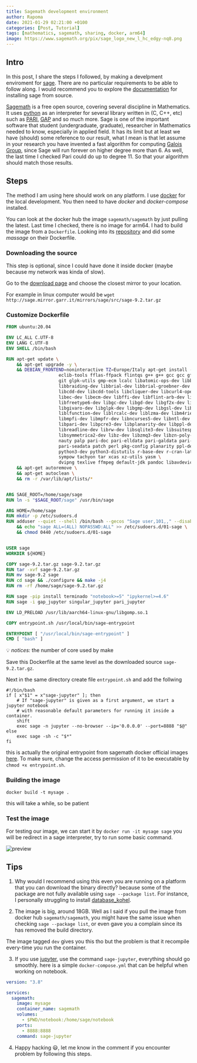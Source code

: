 ```yaml
---
title: Sagemath development environment
author: Rapoma
date: 2021-01-29 02:21:00 +0100
categories: [Post, Tutorial]
tags: [mathematics, sagemath, sharing, docker, arm64]
image: https://www.sagemath.org/pix/sage_logo_new_l_hc_edgy-nq8.png
---
```


## Intro
 
In this post, I share the steps I followed, by making a develpment enviroment for [sage](https://www.sagemath.org/). There are no particular requirements to be able to follow along. I would recommend you to explore the [documentation](https://doc.sagemath.org/) for installing sage from source.

[Sagemath](https://www.sagemath.org/) is a free open source, covering several discipline in Mathematics. It uses [python](https://www.python.org/) as an interpreter for several library written in (C, C++, etc) such as [PARI](http://pari.math.u-bordeaux.fr/), [GAP](https://www.gap-system.org/) and so much more.
Sage is one of the important software that student (undergraduate, graduate), researcher in Mathematics needed to know, especially in applied field. It has its limit but at least we have (should) some reference to our result, what I mean is that let assume in your research you have invented a fast algorithm for computing [Galois Group](https://encyclopediaofmath.org/index.php?title=Galois_group), since Sage will run forever on higher degree more than 6. As well, the last time I checked Pari could do up to degree 11. So that your algorithm should match those results. 


## Steps

The method I am using here should work on any platform. I use [docker](https://www.docker.com/) for the local development. You then need to have *docker* and *docker-compose* installed.

You can look at the docker hub the image ```sagemath/sagemath``` by just pulling the latest. Last time I checked, there is no image for arm64. I had to build the image from a ```Dockerfile```. Looking into its [repository](https://github.com/sagemath/sage/tree/develop/docker) and did some *massage* on their Dockerfile.

### Downloading the source

This step is optional, since I could have done it inside docker (maybe because my network was kinda of slow).

Go to the [download page](https://www.sagemath.org/download.html) and choose the closest mirror to your location.

For example in linux computer would be ```wget http://sage.mirror.garr.it/mirrors/sage/src/sage-9.2.tar.gz``` 


### Customize Dockerfile

```dockerfile
FROM ubuntu:20.04

ENV LC_ALL C.UTF-8
ENV LANG C.UTF-8
ENV SHELL /bin/bash

RUN apt-get update \
    && apt-get upgrade -y \
    && DEBIAN_FRONTEND=noninteractive TZ=Europe/Italy apt-get install -y bc binutils bzip2 ca-certificates cliquer curl \
                    eclib-tools fflas-ffpack flintqs g++ g++ gcc gcc gfan gfortran \
                    git glpk-utils gmp-ecm lcalc libatomic-ops-dev libboost-dev \
                    libbraiding-dev libbrial-dev libbrial-groebner-dev libbz2-dev \
                    libcdd-dev libcdd-tools libcliquer-dev libcurl4-openssl-dev \
                    libec-dev libecm-dev libffi-dev libflint-arb-dev libflint-dev \
                    libfreetype6-dev libgc-dev libgd-dev libgf2x-dev libgiac-dev \
                    libgivaro-dev libglpk-dev libgmp-dev libgsl-dev libiml-dev \
                    liblfunction-dev liblrcalc-dev liblzma-dev libm4rie-dev libmpc-dev \
                    libmpfi-dev libmpfr-dev libncurses5-dev libntl-dev libopenblas-dev \
                    libpari-dev libpcre3-dev libplanarity-dev libppl-dev libpython3-dev \
                    libreadline-dev librw-dev libsqlite3-dev libsuitesparse-dev \
                    libsymmetrica2-dev libz-dev libzmq3-dev libzn-poly-dev m4 make \
                    nauty palp pari-doc pari-elldata pari-galdata pari-galpol pari-gp2c \
                    pari-seadata patch perl pkg-config planarity ppl-dev python3 \
                    python3-dev python3-distutils r-base-dev r-cran-lattice sqlite3 \
                    sympow tachyon tar xcas xz-utils yasm \
                    dvipng texlive ffmpeg default-jdk pandoc libavdevice-dev \
    && apt-get autoremove \
    && apt-get autoclean \
    && rm -r /var/lib/apt/lists/*


ARG SAGE_ROOT=/home/sage/sage
RUN ln -s "$SAGE_ROOT/sage" /usr/bin/sage

ARG HOME=/home/sage
RUN mkdir -p /etc/sudoers.d
RUN adduser --quiet --shell /bin/bash --gecos "Sage user,101,," --disabled-password --home "$HOME" sage \
    && echo "sage ALL=(ALL) NOPASSWD:ALL" >> /etc/sudoers.d/01-sage \
    && chmod 0440 /etc/sudoers.d/01-sage


USER sage
WORKDIR ${HOME}

COPY sage-9.2.tar.gz sage-9.2.tar.gz
RUN tar -xvf sage-9.2.tar.gz
RUN mv sage-9.2 sage
RUN cd sage && ./configure && make -j4
RUN rm -rf /home/sage/sage-9.2.tar.gz

RUN sage -pip install terminado "notebook>=5" "ipykernel>=4.6"
RUN sage -i gap_jupyter singular_jupyter pari_jupyter

ENV LD_PRELOAD /usr/lib/aarch64-linux-gnu/libgomp.so.1

COPY entrypoint.sh /usr/local/bin/sage-entrypoint

ENTRYPOINT [ "/usr/local/bin/sage-entrypoint" ]
CMD [ "bash" ]
```

💡 *notices:* the number of core used by make

Save this Dockerfile at the same level as the downloaded source ```sage-9.2.tar.gz```.

Next in the same directory create file ```entrypoint.sh``` and add the follwing 

```shell
#!/bin/bash
if [ x"$1" = x"sage-jupyter" ]; then
    # If "sage-jupyter" is given as a first argument, we start a jupyter notebook
    # with reasonable default parameters for running it inside a container.
    shift
    exec sage -n jupyter --no-browser --ip='0.0.0.0' --port=8888 "$@"
else
    exec sage -sh -c "$*"
fi
```
this is actually the original entrypoint from sagemath docker official images [here](https://github.com/sagemath/sage/blob/develop/docker/entrypoint.sh). To make sure, change the access permission of it to be executable by ```chmod +x entrypoint.sh```.

### Building the image

```docker build -t mysage .```

this will take a while, so be patient

### Test the image

For testing our image, we can start it by 
```docker run -it mysage sage```
you will be redirect in a sage interpreter, try to run some basic command.

![preview](/assets/img/posts/post2preview1.png)


## Tips

1. Why would I recommend using this even you are running on a platform that you can download the binary directly? because some of the package are not fully available using ```sage --package list```. For instance, I personally struggling to install [database_kohel](http://mirrors.mit.edu/sage/spkg/upstream/database_kohel/database_kohel-20160724.tar.gz).

2. The image is big, around 18GB. Well as I said if you pull the image from docker hub ```sagemath/sagemath```, you might have the same issue when checking ```sage --package list```, or even gave you a complain since its has removed the build directory. 

The image tagged ```dev``` gives you this tho but the problem is that it recompile every-time you run the container. 

3. If you use [jupyter](https://jupyter.org/), use the command ```sage-jupyter```, everything should go smoothly. here is a simple ```docker-compose.yml``` that can be helpful when working on notebook.

```yml
version: "3.8"

services: 
  sagemath:
    image: mysage
    container_name: sagemath
    volumes: 
      - $PWD/notebook:/home/sage/notebook
    ports: 
      - 8888:8888
    command: sage-jupyter
```

4. Happy hacking 😃, let me know in the comment if you encounter problem by following this steps.  